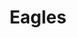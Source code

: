 ---
pid: pt138
title: Eagles
location_transcription: Near. Lincoln. Financial
coordinates: "[-75.16760745201, 39.901637814895]"
zipcode: '19119'
gen_neighborhood: Northwest Philadelphia
neighborhood: Mount Airy
outside_phl: 
age: '7'
age_range: 6-13
instagram: 
image_file_name: pt_138.jpg
proposal_transcription: 
topic: Sports
topic_summary: 0, 0
type: Other No Form
keywords_other: 
credit: Stefan
image_labels: 
twitter: 
facebook: 
permalink: "/monuments/pt138/"
layout: item-page
---